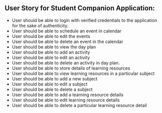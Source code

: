 ## User Story for Student Companion Application: 
- User should be able to login with verified credentials to the application for the sake of authenticity. 
- User should be able to schedule an event in calendar
- User should be able to edit the events 
- User should be able to delete an event in the calendar 
- User should be able to view the day plan 
- User should be able to add an activity 
- User should be able to edit an activity 
- User should be able to delete an activity in day plan. 
- User should be able to store details of learning resources
- User should be able to view learning resources in a particular subject
- User should be able to add a new subject
- User should be able to edit a subject
- User should be able to delete a subject 
- User should be able to add a learning resource details
- User should be able to edit learning resource details
- User should be able to delete a particular learning resource detail